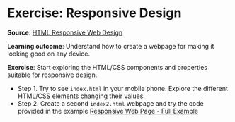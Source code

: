 # Exercise: Responsive Design

**Source**: [HTML Responsive Web Design](https://www.w3schools.com/html/html_responsive.asp)

**Learning outcome**: Understand how to create a webpage for making it looking good on any device.

**Exercise**: Start exploring the HTML/CSS components and properties suitable for responsive design.

* Step 1. Try to see ``index.html`` in your mobile phone. Explore the different HTML/CSS elements changing their values.
* Step 2. Create a second ``index2.html`` webpage and try the code provided in the example [Responsive Web Page - Full Example](https://www.w3schools.com/html/tryit.asp?filename=tryhtml_responsive_media_query3)




